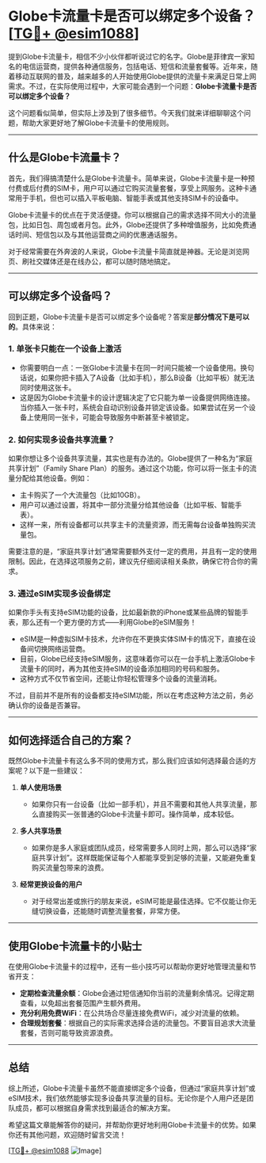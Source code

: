# Globe卡流量卡是否可以绑定多个设备？[[TG💪+ @esim1088](https://t.me/s/esim1088)]

提到Globe卡流量卡，相信不少小伙伴都听说过它的名字。Globe是菲律宾一家知名的电信运营商，提供各种通信服务，包括电话、短信和流量套餐等。近年来，随着移动互联网的普及，越来越多的人开始使用Globe提供的流量卡来满足日常上网需求。不过，在实际使用过程中，大家可能会遇到一个问题：**Globe卡流量卡是否可以绑定多个设备？**

这个问题看似简单，但实际上涉及到了很多细节。今天我们就来详细聊聊这个问题，帮助大家更好地了解Globe卡流量卡的使用规则。

---

## 什么是Globe卡流量卡？

首先，我们得搞清楚什么是Globe卡流量卡。简单来说，Globe卡流量卡是一种预付费或后付费的SIM卡，用户可以通过它购买流量套餐，享受上网服务。这种卡通常用于手机，但也可以插入平板电脑、智能手表或其他支持SIM卡的设备中。

Globe卡流量卡的优点在于灵活便捷。你可以根据自己的需求选择不同大小的流量包，比如日包、周包或者月包。此外，Globe还提供了多种增值服务，比如免费通话时间、短信包以及与其他运营商之间的优惠通话服务。

对于经常需要在外奔波的人来说，Globe卡流量卡简直就是神器。无论是浏览网页、刷社交媒体还是在线办公，都可以随时随地搞定。

---

## 可以绑定多个设备吗？

回到正题，Globe卡流量卡是否可以绑定多个设备呢？答案是**部分情况下是可以的**。具体来说：

### 1. **单张卡只能在一个设备上激活**
   - 你需要明白一点：一张Globe卡流量卡在同一时间只能被一个设备使用。换句话说，如果你把卡插入了A设备（比如手机），那么B设备（比如平板）就无法同时使用这张卡。
   - 这是因为Globe卡流量卡的设计逻辑决定了它只能为单一设备提供网络连接。当你插入一张卡时，系统会自动识别设备并锁定该设备。如果尝试在另一个设备上使用同一张卡，可能会导致服务中断甚至卡被锁定。

### 2. **如何实现多设备共享流量？**
   如果你想让多个设备共享流量，其实也是有办法的。Globe提供了一种名为“家庭共享计划”（Family Share Plan）的服务。通过这个功能，你可以将一张主卡的流量分配给其他设备。例如：
   - 主卡购买了一个大流量包（比如10GB）。
   - 用户可以通过设置，将其中一部分流量分给其他设备（比如平板、智能手表）。
   - 这样一来，所有设备都可以共享主卡的流量资源，而无需每台设备单独购买流量包。

需要注意的是，“家庭共享计划”通常需要额外支付一定的费用，并且有一定的使用限制。因此，在选择这项服务之前，建议先仔细阅读相关条款，确保它符合你的需求。

### 3. **通过eSIM实现多设备绑定**
   如果你手头有支持eSIM功能的设备，比如最新款的iPhone或某些品牌的智能手表，那么还有一个更方便的方式——利用Globe的eSIM服务！
   - eSIM是一种虚拟SIM卡技术，允许你在不更换实体SIM卡的情况下，直接在设备间切换网络运营商。
   - 目前，Globe已经支持eSIM服务，这意味着你可以在一台手机上激活Globe卡流量卡的同时，再为其他支持eSIM的设备添加相同的号码和服务。
   - 这种方式不仅节省空间，还能让你轻松管理多个设备的流量消耗。

不过，目前并不是所有的设备都支持eSIM功能，所以在考虑这种方法之前，务必确认你的设备是否兼容。

---

## 如何选择适合自己的方案？

既然Globe卡流量卡有这么多不同的使用方式，那么我们应该如何选择最合适的方案呢？以下是一些建议：

1. **单人使用场景**
   - 如果你只有一台设备（比如一部手机），并且不需要和其他人共享流量，那么直接购买一张普通的Globe卡流量卡即可。操作简单，成本较低。

2. **多人共享场景**
   - 如果你是多人家庭或团队成员，经常需要多人同时上网，那么可以选择“家庭共享计划”。这样既能保证每个人都能享受到足够的流量，又能避免重复购买流量包带来的浪费。

3. **经常更换设备的用户**
   - 对于经常出差或旅行的朋友来说，eSIM可能是最佳选择。它不仅能让你无缝切换设备，还能随时调整流量套餐，非常方便。

---

## 使用Globe卡流量卡的小贴士

在使用Globe卡流量卡的过程中，还有一些小技巧可以帮助你更好地管理流量和节省开支：

- **定期检查流量余额**：Globe会通过短信通知你当前的流量剩余情况。记得定期查看，以免超出套餐范围产生额外费用。
- **充分利用免费WiFi**：在公共场合尽量连接免费WiFi，减少对流量的依赖。
- **合理规划套餐**：根据自己的实际需求选择合适的流量包。不要盲目追求大流量套餐，否则可能导致资源浪费。

---

## 总结

综上所述，Globe卡流量卡虽然不能直接绑定多个设备，但通过“家庭共享计划”或eSIM技术，我们依然能够实现多设备共享流量的目标。无论你是个人用户还是团队成员，都可以根据自身需求找到最适合的解决方案。

希望这篇文章能解答你的疑问，并帮助你更好地利用Globe卡流量卡的优势。如果你还有其他问题，欢迎随时留言交流！

[[TG💪+ @esim1088](https://t.me/s/esim1088) ![Image](https://i.postimg.cc/4NQfJmqS/Snipaste-2025-05-13-00-14-12.png)]
